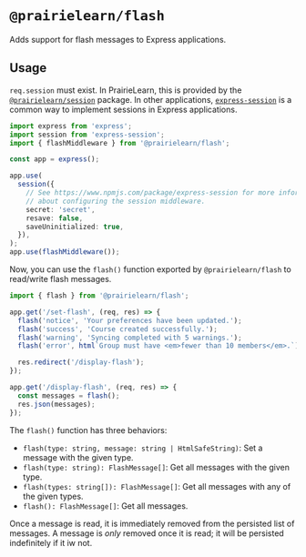 # `@prairielearn/flash`

Adds support for flash messages to Express applications.

## Usage

`req.session` must exist. In PrairieLearn, this is provided by the [`@prairielearn/session`](../session/README.md) package. In other applications, [`express-session`](https://www.npmjs.com/package/express-session) is a common way to implement sessions in Express applications.

```ts
import express from 'express';
import session from 'express-session';
import { flashMiddleware } from '@prairielearn/flash';

const app = express();

app.use(
  session({
    // See https://www.npmjs.com/package/express-session for more information
    // about configuring the session middleware.
    secret: 'secret',
    resave: false,
    saveUninitialized: true,
  }),
);
app.use(flashMiddleware());
```

Now, you can use the `flash()` function exported by `@prairielearn/flash` to read/write flash messages.

```ts
import { flash } from '@prairielearn/flash';

app.get('/set-flash', (req, res) => {
  flash('notice', 'Your preferences have been updated.');
  flash('success', 'Course created successfully.');
  flash('warning', 'Syncing completed with 5 warnings.');
  flash('error', html`Group must have <em>fewer than 10 members</em>.`);

  res.redirect('/display-flash');
});

app.get('/display-flash', (req, res) => {
  const messages = flash();
  res.json(messages);
});
```

The `flash()` function has three behaviors:

- `flash(type: string, message: string | HtmlSafeString)`: Set a message with the given type.
- `flash(type: string): FlashMessage[]`: Get all messages with the given type.
- `flash(types: string[]): FlashMessage[]`: Get all messages with any of the given types.
- `flash(): FlashMessage[]`: Get all messages.

Once a message is read, it is immediately removed from the persisted list of messages. A message is _only_ removed once it is read; it will be persisted indefinitely if it iw not.
